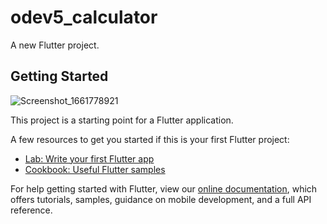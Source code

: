 # odev5_calculator

A new Flutter project.

## Getting Started
![Screenshot_1661778921](https://user-images.githubusercontent.com/54589193/187211525-8fed7a9d-8fac-4524-b83b-8865ebb0ef36.png)

This project is a starting point for a Flutter application.

A few resources to get you started if this is your first Flutter project:

- [Lab: Write your first Flutter app](https://flutter.dev/docs/get-started/codelab)
- [Cookbook: Useful Flutter samples](https://flutter.dev/docs/cookbook)

For help getting started with Flutter, view our
[online documentation](https://flutter.dev/docs), which offers tutorials,
samples, guidance on mobile development, and a full API reference.
